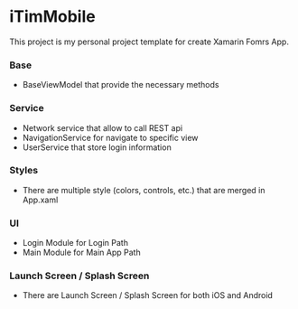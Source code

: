 # iTimMobile
This project is my personal project template for create Xamarin Fomrs App.

### Base
- BaseViewModel that provide the necessary methods

### Service
- Network service that allow to call REST api
- NavigationService for navigate to specific view
- UserService that store login information

### Styles
- There are multiple style (colors, controls, etc.) that are merged in App.xaml

### UI
- Login Module for Login Path
- Main Module for Main App Path

### Launch Screen / Splash Screen
- There are Launch Screen / Splash Screen for both iOS and Android
